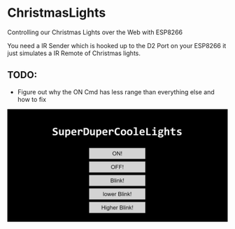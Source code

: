 # ChristmasLights
Controlling our Christmas Lights over the Web with ESP8266

You need a IR Sender which is hooked up to the D2 Port on your ESP8266 it just simulates a IR Remote of Christmas lights.

## TODO:
- Figure out why the ON Cmd has less range than everything else and how to fix

![Website Screenshot](Website.png)
